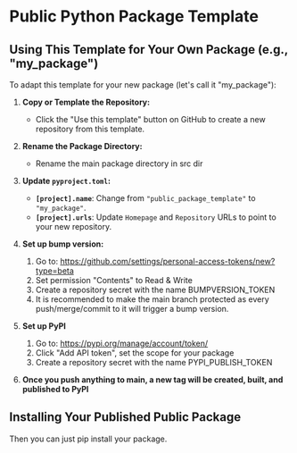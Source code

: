 # Public Python Package Template

## Using This Template for Your Own Package (e.g., "my_package")

To adapt this template for your new package (let's call it "my_package"):

1.  **Copy or Template the Repository:**
    *   Click the "Use this template" button on GitHub to create a new repository from this template.

2.  **Rename the Package Directory:**
    *   Rename the main package directory in src dir

3.  **Update `pyproject.toml`:**
    *   **`[project].name`**: Change from `"public_package_template"` to `"my_package"`.
    *   **`[project].urls`**: Update `Homepage` and `Repository` URLs to point to your new repository.

4.  **Set up bump version:**
	1.	Go to: https://github.com/settings/personal-access-tokens/new?type=beta
    2.	Set permission "Contents" to Read & Write
    3.  Create a repository secret with the name BUMPVERSION_TOKEN
    4.  It is recommended to make the main branch protected as every push/merge/commit to it will trigger a bump version.

5.  **Set up PyPI**
    1.  Go to: https://pypi.org/manage/account/token/
    2.  Click "Add API token", set the scope for your package
    3.  Create a repository secret with the name PYPI_PUBLISH_TOKEN

6.  **Once you push anything to main, a new tag will be created, built, and published to PyPI**


## Installing Your Published Public Package

Then you can just pip install your package.
